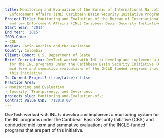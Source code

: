 ```yaml
---
title: Monitoring and Evaluation of the Bureau of International Narcotics and Law
  Enforcement Affairs (INL) Caribbean Basin Security Initiative Program (CBSI)
Project Title: Monitoring and Evaluation of the Bureau of International Narcotics
  and Law Enforcement Affairs (INL) Caribbean Basin Security Initiative Program (CBSI)
Start Year: '2013'
End Year: '2015'
ISO3 Code:
- COL
Region: Latin America and the Caribbean
Country: Colombia
Client/ Donor: U.S. Department of State
Brief Description: DevTech worked with INL to develop and implement a monitoring system
  for the INL programs under the Caribbean Basin Security Initiative (CBSI) and conducted
  mid-term and summative evaluations of the INCLE-funded programs that are part of
  this initiative.
Is Current Project? (true/false): false
Practice Area:
- Monitoring and Evaluation
- Security, Transparency, and Governance
projects_slug: Monitoring-and-Evaluation-of-t
Contract Value USD: '712018.00'
---
```


DevTech worked with INL to develop and implement a monitoring system for the INL programs under the Caribbean Basin Security Initiative (CBSI) and conducted mid-term and summative evaluations of the INCLE-funded programs that are part of this initiative.
